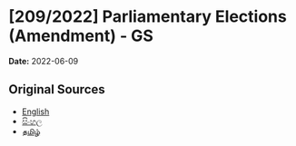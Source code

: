 # [209/2022] Parliamentary Elections (Amendment) - GS

**Date:** 2022-06-09

## Original Sources

- [English](https://documents.gov.lk/view/bills/2022/6/209-2022_E.pdf)
- [සිංහල](https://documents.gov.lk/view/bills/2022/6/209-2022_S.pdf)
- [தமிழ்](https://documents.gov.lk/view/bills/2022/6/209-2022_T.pdf)
